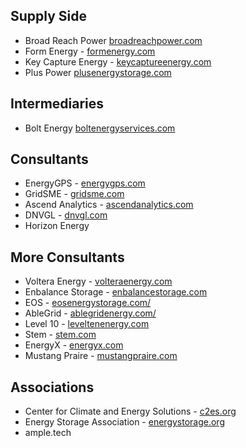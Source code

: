 ## Supply Side

- Broad Reach Power [broadreachpower.com](broadreachpower.com)
- Form Energy - [formenergy.com](formenergy.com)
- Key Capture Energy - [keycaptureenergy.com](keycaptureenergy.com)
- Plus Power [plusenergystorage.com](plusenergystorage.com)

## Intermediaries

- Bolt Energy [boltenergyservices.com](boltenergyservices.com)

## Consultants

- EnergyGPS - [energygps.com](energygps.com)
- GridSME - [gridsme.com](gridsme.com)
- Ascend Analytics - [ascendanalytics.com](ascendanalytics.com)
- DNVGL - [dnvgl.com](dnvgl.com)
- Horizon Energy

## More Consultants

- Voltera Energy - [volteraenergy.com](volteraenergy.com)
- Enbalance Storage - [enbalancestorage.com](enbalancestorage.com)
- EOS - [eosenergystorage.com/](eosenergystorage.com)
- AbleGrid - [ablegridenergy.com/](ablegridenergy.com/)
- Level 10 - [leveltenenergy.com](leveltenenergy.com)
- Stem - [stem.com](stem.com)
- EnergyX - [energyx.com](energyx.com)
- Mustang Praire - [mustangpraire.com](mustangpraire.com)

## Associations

- Center for Climate and Energy Solutions - [c2es.org](c2es.org)
- Energy Storage Association - [energystorage.org](energystorage.org)
- ample.tech

